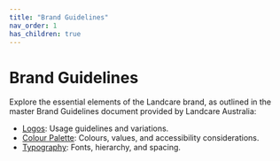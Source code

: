 ```yaml
---
title: "Brand Guidelines"
nav_order: 1
has_children: true
---
```


# Brand Guidelines

Explore the essential elements of the Landcare brand, as outlined in the master Brand Guidelines document provided by Landcare Australia:

- [Logos](logos.md): Usage guidelines and variations.
- [Colour Palette](colour-palette.md): Colours, values, and accessibility considerations.
- [Typography](typography.md): Fonts, hierarchy, and spacing.